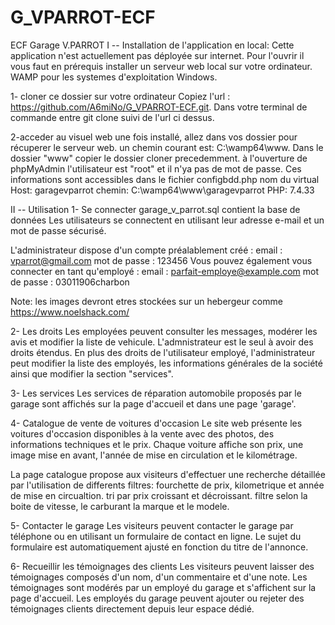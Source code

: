 # G_VPARROT-ECF
ECF Garage V.PARROT
I -- Installation de l'application en local:
Cette application n'est actuellement pas déployée sur internet. Pour l'ouvrir il vous faut en prérequis installer un serveur web local sur votre ordinateur. WAMP pour les systemes d'exploitation Windows.

1- cloner ce dossier sur votre ordinateur
Copiez l'url : https://github.com/A6miNo/G_VPARROT-ECF.git. Dans votre terminal de commande entre git clone suivi de l'url ci dessus.

2-acceder au visuel web 
une fois installé, allez dans vos dossier pour récuperer le serveur web. un chemin courant est: C:\wamp64\www.
Dans le dossier "www" copier le dossier cloner precedemment. à l'ouverture de phpMyAdmin l'utilisateur est "root" et il n'ya pas de mot de passe. Ces informations sont accessibles dans le fichier configbdd.php
nom du virtual Host: garagevparrot
chemin: C:\wamp64\www\garagevparrot
PHP: 7.4.33

II -- Utilisation
1- Se connecter
garage_v_parrot.sql contient la base de données
Les utilisateurs se connectent en utilisant leur adresse e-mail et un mot de passe sécurisé.

L'administrateur dispose d'un compte préalablement créé : email : vparrot@gmail.com mot de passe : 123456
Vous pouvez également vous connecter en tant qu'employé : email : parfait-employe@example.com mot de passe : 03011906charbon

Note: les images devront etres stockées sur un hebergeur comme  https://www.noelshack.com/ 

2- Les droits
Les employées peuvent consulter les messages, modérer les avis et modifier la liste de vehicule.
L'admnistrateur est le seul à avoir des droits étendus. En plus des droits de l'utilisateur employé, l'administrateur peut modifier la liste des employés, les informations générales de la société ainsi que modifier la section "services". 

3- Les services
Les services de réparation automobile proposés par le garage sont affichés sur la page d'accueil et dans une page 'garage'.

4- Catalogue de vente de voitures d'occasion
Le site web présente les voitures d'occasion disponibles à la vente avec des photos, des informations techniques et le prix. Chaque voiture affiche son prix, une image mise en avant, l'année de mise en circulation et le kilométrage.

La page catalogue propose aux visiteurs d'effectuer une recherche détaillée par l'utilisation de differents filtres: fourchette de prix, kilometrique et année de mise en circualtion. tri par prix croissant et décroissant. filtre selon la boite de vitesse, le carburant la marque et le modele.

5- Contacter le garage
Les visiteurs peuvent contacter le garage par téléphone  ou en utilisant un formulaire de contact en ligne. Le sujet du formulaire est automatiquement ajusté en fonction du titre de l'annonce.

6- Recueillir les témoignages des clients
Les visiteurs peuvent laisser des témoignages composés d'un nom, d'un commentaire et d'une note. Les témoignages sont modérés par un employé du garage et s'affichent sur la page d'accueil. Les employés du garage peuvent ajouter ou rejeter des témoignages clients directement depuis leur espace dédié.
